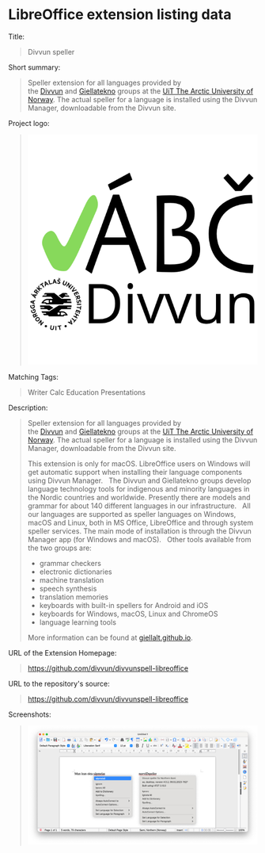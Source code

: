 # LibreOffice extension listing data

Title:
  > Divvun speller

Short summary:
> Speller extension for all languages provided by the [Divvun](https://divvun.no) and [Giellatekno](https://giellatekno.uit.no) groups at the [UiT The Arctic University of Norway](https://uit.no). The actual speller for a language is installed using the Divvun Manager, downloadable from the Divvun site.

Project logo:
> ![Divvun logo](img/divvun-logo-m-tekst.png)

Matching Tags:
> Writer Calc Education Presentations

Description:
> Speller extension for all languages provided by the [Divvun](https://divvun.no) and [Giellatekno](https://giellatekno.uit.no) groups at the [UiT The Arctic University of Norway](https://uit.no). The actual speller for a language is installed using the Divvun Manager, downloadable from the Divvun site.
> 
> This extension is only for macOS. LibreOffice users on Windows will get automatic support when installing their language components using Divvun Manager.
>  
> The Divvun and Giellatekno groups develop language technology tools for indigenous and minority languages in the Nordic countries and worldwide. Presently there are models and grammar for about 140 different languages in our infrastructure.
>  
> All our languages are supported as speller languages on Windows, macOS and Linux, both in MS Office, LibreOffice and through system speller services. The main mode of installation is through the Divvun Manager app (for Windows and macOS).
>  
> Other tools available from the two groups are:
> - grammar checkers
> - electronic dictionaries
> - machine translation
> - speech synthesis
> - translation memories
> - keyboards with built-in spellers for Android and iOS
> - keyboards for Windows, macOS, Linux and ChromeOS
> - language learning tools
> 
> More information can be found at [giellalt.github.io](https://giellalt.github.io/).

URL of the Extension Homepage:
> <https://github.com/divvun/divvunspell-libreoffice>

URL to the repository's source:
> <https://github.com/divvun/divvunspell-libreoffice>

Screenshots:
> ![Screenshot of LO with North Sámi speller](img/screenshot_LO_with_SE_speller.png)
